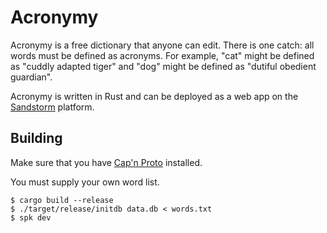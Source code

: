 # Acronymy

Acronymy is a free dictionary that anyone can edit.
There is one catch: all words must be defined
as acronyms.
For example, "cat" might be defined as "cuddly adapted tiger"
and "dog" might be defined as "dutiful obedient guardian".


Acronymy is written in Rust and can be deployed as a web app on the
[Sandstorm](https://sandstorm.io) platform.


## Building

Make sure that you have [Cap'n Proto](https://github.com/kentonv/capnproto) installed.

You must supply your own word list.

```
$ cargo build --release
$ ./target/release/initdb data.db < words.txt
$ spk dev
```